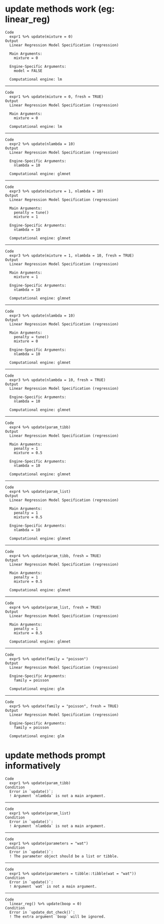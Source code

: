 # update methods work (eg: linear_reg)

    Code
      expr1 %>% update(mixture = 0)
    Output
      Linear Regression Model Specification (regression)
      
      Main Arguments:
        mixture = 0
      
      Engine-Specific Arguments:
        model = FALSE
      
      Computational engine: lm 
      

---

    Code
      expr1 %>% update(mixture = 0, fresh = TRUE)
    Output
      Linear Regression Model Specification (regression)
      
      Main Arguments:
        mixture = 0
      
      Computational engine: lm 
      

---

    Code
      expr2 %>% update(nlambda = 10)
    Output
      Linear Regression Model Specification (regression)
      
      Engine-Specific Arguments:
        nlambda = 10
      
      Computational engine: glmnet 
      

---

    Code
      expr3 %>% update(mixture = 1, nlambda = 10)
    Output
      Linear Regression Model Specification (regression)
      
      Main Arguments:
        penalty = tune()
        mixture = 1
      
      Engine-Specific Arguments:
        nlambda = 10
      
      Computational engine: glmnet 
      

---

    Code
      expr3 %>% update(mixture = 1, nlambda = 10, fresh = TRUE)
    Output
      Linear Regression Model Specification (regression)
      
      Main Arguments:
        mixture = 1
      
      Engine-Specific Arguments:
        nlambda = 10
      
      Computational engine: glmnet 
      

---

    Code
      expr3 %>% update(nlambda = 10)
    Output
      Linear Regression Model Specification (regression)
      
      Main Arguments:
        penalty = tune()
        mixture = 0
      
      Engine-Specific Arguments:
        nlambda = 10
      
      Computational engine: glmnet 
      

---

    Code
      expr3 %>% update(nlambda = 10, fresh = TRUE)
    Output
      Linear Regression Model Specification (regression)
      
      Engine-Specific Arguments:
        nlambda = 10
      
      Computational engine: glmnet 
      

---

    Code
      expr4 %>% update(param_tibb)
    Output
      Linear Regression Model Specification (regression)
      
      Main Arguments:
        penalty = 1
        mixture = 0.5
      
      Engine-Specific Arguments:
        nlambda = 10
      
      Computational engine: glmnet 
      

---

    Code
      expr4 %>% update(param_list)
    Output
      Linear Regression Model Specification (regression)
      
      Main Arguments:
        penalty = 1
        mixture = 0.5
      
      Engine-Specific Arguments:
        nlambda = 10
      
      Computational engine: glmnet 
      

---

    Code
      expr4 %>% update(param_tibb, fresh = TRUE)
    Output
      Linear Regression Model Specification (regression)
      
      Main Arguments:
        penalty = 1
        mixture = 0.5
      
      Computational engine: glmnet 
      

---

    Code
      expr4 %>% update(param_list, fresh = TRUE)
    Output
      Linear Regression Model Specification (regression)
      
      Main Arguments:
        penalty = 1
        mixture = 0.5
      
      Computational engine: glmnet 
      

---

    Code
      expr5 %>% update(family = "poisson")
    Output
      Linear Regression Model Specification (regression)
      
      Engine-Specific Arguments:
        family = poisson
      
      Computational engine: glm 
      

---

    Code
      expr5 %>% update(family = "poisson", fresh = TRUE)
    Output
      Linear Regression Model Specification (regression)
      
      Engine-Specific Arguments:
        family = poisson
      
      Computational engine: glm 
      

# update methods prompt informatively

    Code
      expr1 %>% update(param_tibb)
    Condition
      Error in `update()`:
      ! Argument `nlambda` is not a main argument.

---

    Code
      expr1 %>% update(param_list)
    Condition
      Error in `update()`:
      ! Argument `nlambda` is not a main argument.

---

    Code
      expr1 %>% update(parameters = "wat")
    Condition
      Error in `update()`:
      ! The parameter object should be a list or tibble.

---

    Code
      expr1 %>% update(parameters = tibble::tibble(wat = "wat"))
    Condition
      Error in `update()`:
      ! Argument `wat` is not a main argument.

---

    Code
      linear_reg() %>% update(boop = 0)
    Condition
      Error in `update_dot_check()`:
      ! The extra argument `boop` will be ignored.

